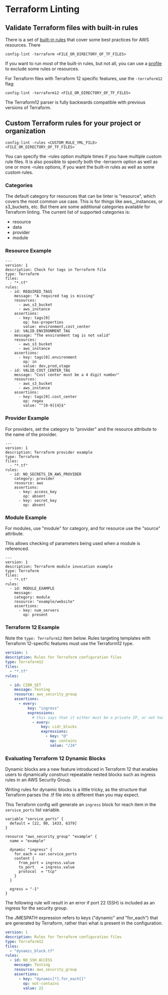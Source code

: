 # Terraform Linting

## Validate Terraform files with built-in rules

There is a set of [built-in rules](cli/assets/terraform.yml) that cover some best practices for AWS resources.
There

```
config-lint -terraform <FILE_OR_DIRECTORY_OF_TF_FILES>
```

If you want to run most of the built-in rules, but not all, you can use a [profile](docs/profiles.md) to exclude some rules or resources.

For Terraform files with Terraform 12 specific features, use the `-terraform12` flag:

```
config-lint -terraform12 <FILE_OR_DIRECTORY_OF_TF_FILES>
```

The Terraform12 parser is fully backwards compatible with previous versions of Terraform.

## Custom Terraform rules for your project or organization

```
config-lint -rules <CUSTOM_RULE_YML_FILE> <FILE_OR_DIRECTORY_OF_TF_FILES>
```

You can specify the -rules option multiple times if you have multiple custom rule files. It is also possible to specify both the -terraorm option as well as one or more -rules options, if you want the built-in rules as well as some custom rules.

### Categories

The default category for resources that can be linter is "resource", which covers the most common use case. This is for things like aws__instances, or s3_buckets, etc. But there are some additional categories available for Terraform linting. The current list of supported categories is:

* resource
* data
* provider
* module

### Resource Example

```
---
version: 1
description: Check for tags in Terraform file
type: Terraform
files:
  - "*.tf"
rules:
  - id: REQUIRED_TAGS
    message: "A required tag is missing"
    resources:
      - aws_s3_bucket
      - aws_instance
    assertions:
      - key: tags[0]
        op: has-properties
        value: environment,cost_center
  - id: VALID_ENVIRONMENT_TAG
    message: "The environment tag is not valid"
    resources:
      - aws_s3_bucket
      - aws_instance
    assertions:
      - key: tags[0].environment
        op: in
        value: dev,prod,stage
  - id: VALID_COST_CENTER_TAG
    message: "Cost center must be a 4 digit number"
    resources:
      - aws_s3_bucket
      - aws_instance
    assertions:
      - key: tags[0].cost_center
        op: regex
        value: "^[0-9]{4}$"
```

### Provider Example

For providers, set the category to "provider" and the resource attribute to the name of the provider.

```
---
version: 1
description: Terraform provider example
type: Terraform
files:
  - "*.tf"
rules:
  - id: NO_SECRETS_IN_AWS_PROVIDER
    category: provider
    resource: aws
    assertions:
      - key: access_key
        op: absent
      - key: secret_key
        op: absent
```

### Module Example

For modules, use "module" for category, and for resource use the "source" attribute.

This allows checking of parameters being used when a module is referenced.


```
---
version: 1
description: Terraform module invocation example
type: Terraform
files:
  - "*.tf"
rules:
  - id: MODULE_EXAMPLE
    message:
    category: module
    resource: "example/website"
    assertions:
      - key: num_servers
        op: present
```

### Terraform 12 Example

Note the `type: Terraform12` item below. Rules targeting templates with Terraform 12-specific features must use the Terraform12 type.

```yaml
version: 1
description: Rules for Terraform configuration files
type: Terraform12
files:
  - "*.tf"
rules:

  - id: CIDR_SET
    message: Testing
    resource: aws_security_group
    assertions:
      - every:
          key: "ingress"
          expressions:
            # this says that it either must be a private IP, or not have IP regex (eg sg string, interpolation)
            - every:
                key: cidr_blocks
                expressions:
                  - key: "@"
                    op: contains
                    value: "/24"
```

### Evaluating Terraform 12 Dynamic Blocks

Dynamic blocks are a new feature introduced in Terraform 12 that enables users to dynamically construct repeatable nested blocks such as ingress rules in an AWS Security Group.

Writing rules for dynamic blocks is a little tricky, as the structure that Terraform parses the .tf file into is different than you may expect.

This Terraform config will generate an `ingress` block for reach item in the `service_ports` list variable.
```hcl-terraform
variable "service_ports" {
  default = [22, 80, 1433, 6379]
}

resource "aws_security_group" "example" {
  name = "example"

  dynamic "ingress" {
    for_each = var.service_ports
    content {
      from_port = ingress.value
      to_port   = ingress.value
      protocol  = "tcp"
    }
  }

  egress = "-1"
}
```

The following rule will result in an error if port 22 (SSH) is included as an ingress for the security group.

The JMESPATH expression refers to keys ("dynamic" and "for_each") that are generated by Terraform, rather than what is present in the configuration.

```yaml
version: 1
description: Rules for Terraform configuration files
type: Terraform12
files:
  - "dynamic_block.tf"
rules:
  - id: NO_SSH_ACCESS
    message: Testing
    resource: aws_security_group
    assertions:
      - key: "dynamic[*].for_each[]"
        op: not-contains
        value: 22
```


